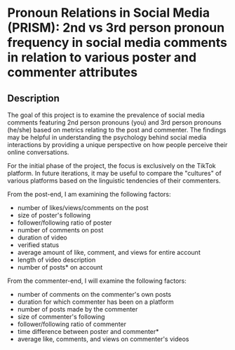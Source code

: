 # Pronoun Relations in Social Media (PRISM): 2nd vs 3rd person pronoun frequency in social media comments in relation to various poster and commenter attributes

## Description
The goal of this project is to examine the prevalence of social media comments featuring 2nd person pronouns (you) and 3rd person pronouns (he/she) based on metrics relating to the post and commenter. The findings may be helpful in understanding the psychology behind social media interactions by providing a unique perspective on how people perceive their online conversations.

For the initial phase of the project, the focus is exclusively on the TikTok platform. In future iterations, it may be useful to compare the "cultures" of various platforms based on the linguistic tendencies of their commenters. 


From the post-end, I am examining the following factors:
- number of likes/views/comments on the post
- size of poster's following
- follower/following ratio of poster
- number of comments on post
- duration of video
- verified status
- average amount of like, comment, and views for entire account
- length of video description
- number of posts* on account

From the commenter-end, I will examine the following factors:
- number of comments on the commenter's own posts
- duration for which commenter has been on a platform
- number of posts made by the commenter
- size of commenter's following
- follower/following ratio of commenter
- time difference between poster and commenter*
- average like, comments, and views on commenter's videos
